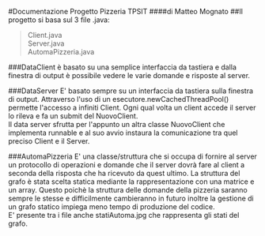 #Documentazione Progetto Pizzeria TPSIT
####di Matteo Mognato
##Il progetto si basa sul 3 file .java:
>
>Client.java <br>
>Server.java <br>
>AutomaPizzeria.java <br>
>
###DataClient
è basato su una semplice interfaccia da tastiera e dalla finestra di output è possibile vedere le varie domande e risposte al server.
>
###DataServer
E' basato sempre su un interfaccia da tastiera sulla finestra di output. Attraverso l'uso di un esecutore.newCachedThreadPool() permette l'accesso a infiniti Client. Ogni qual volta un client accede il server lo rileva e fa un submit del NuovoClient. <br>
Il data server sfrutta per l'appunto un altra classe NuovoClient che implementa runnable e al suo avvio instaura la comunicazione tra quel preciso Client e il Server.
>
###AutomaPizzeria
E' una classe/struttura che si occupa di fornire al server un protocollo di operazioni e domande che il server dovrà fare al client a seconda della risposta che ha ricevuto da quest ultimo. La struttura del grafo è stata scelta statica mediante la rappresentazione con una matrice e un array. Questo poichè la struttura delle domande della pizzeria saranno sempre le stesse e difficilmente cambieranno in futuro inoltre la gestione di un grafo statico impiega meno tempo di produzione del codice.<br>
E' presente tra i file anche statiAutoma.jpg che rappresenta gli stati del grafo.
